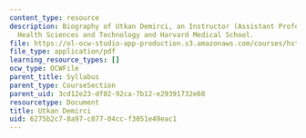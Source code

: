 ```yaml
---
content_type: resource
description: Biography of Utkan Demirci, an Instructor (Assistant Professor) at Harvard-MIT
  Health Sciences and Technology and Harvard Medical School.
file: https://ol-ocw-studio-app-production.s3.amazonaws.com/courses/hst-939-designing-and-sustaining-technology-innovation-for-global-health-practice-spring-2008/6275b2c78a97c87704ccf3051e49eac1_utkan_bio.pdf
file_type: application/pdf
learning_resource_types: []
ocw_type: OCWFile
parent_title: Syllabus
parent_type: CourseSection
parent_uid: 3cd12e23-df02-92ca-7b12-e29391732e68
resourcetype: Document
title: Utkan Demirci
uid: 6275b2c7-8a97-c877-04cc-f3051e49eac1
---
```

